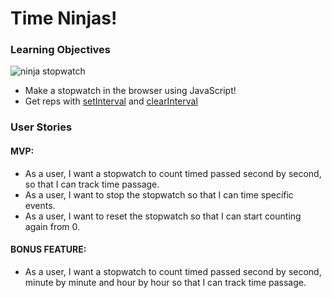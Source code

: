 # Time Ninjas!

### Learning Objectives

![ninja stopwatch](http://us.123rf.com/450wm/3dalia/3dalia1406/3dalia140600209/29208873-3d-render-of-a-ninja-assassin-with-a-stopwatch.jpg)

* Make a stopwatch in the browser using JavaScript!
* Get reps with [setInterval](https://developer.mozilla.org/en-US/docs/Web/API/WindowTimers/setInterval#Example) and [clearInterval](https://developer.mozilla.org/en-US/docs/Web/API/WindowTimers/clearInterval)

### User Stories

#### MVP:
* As a user, I want a stopwatch to count timed passed second by second, so that I can track time passage.
* As a user, I want to stop the stopwatch so that I can time specific events.
* As a user, I want to reset the stopwatch so that I can start counting again from 0.

#### BONUS FEATURE:
* As a user, I want a stopwatch to count timed passed second by second, minute by minute and hour by hour so that I can track time passage.
